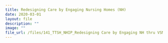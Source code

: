 ```yaml
---
title: Redesigning Care by Engaging Nursing Homes (NH)
date: 2020-03-01
layout: file
description: ""
image: ""
file_url: /files/141_TTSH_NHIP_Redesigning Care by Engaging NH thru VSM-combine.pdf
---
```

